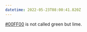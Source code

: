 ```yaml
---
datetime: 2022-05-23T08:00:41.820Z
---
```


[#00FF00](https://www.color-name.com/lime.color) is not called green but lime.
